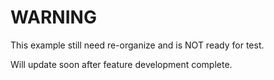 # WARNING

This example still need re-organize and is NOT ready for test.

Will update soon after feature development complete.